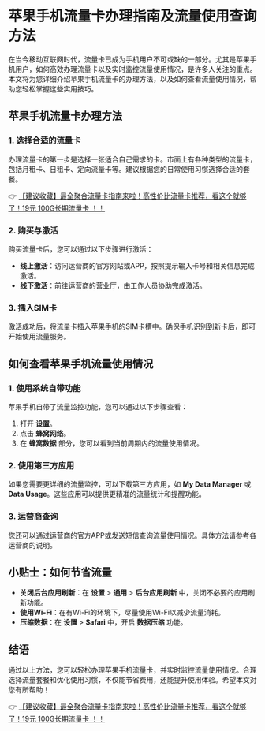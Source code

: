 # 苹果手机流量卡办理指南及流量使用查询方法

在当今移动互联网时代，流量卡已成为手机用户不可或缺的一部分。尤其是苹果手机用户，如何高效办理流量卡以及实时监控流量使用情况，是许多人关注的重点。本文将为您详细介绍苹果手机流量卡的办理方法，以及如何查看流量使用情况，帮助您轻松掌握这些实用技巧。

## 苹果手机流量卡办理方法

### 1. 选择合适的流量卡
办理流量卡的第一步是选择一张适合自己需求的卡。市面上有各种类型的流量卡，包括月租卡、日租卡、定向流量卡等。建议根据您的日常使用习惯选择合适的套餐。

👉 [【建议收藏】最全聚合流量卡指南来啦！高性价比流量卡推荐，看这个就够了！19元 100G长期流量卡 ！！](https://bit.ly/Liuliangka)

### 2. 购买与激活
购买流量卡后，您可以通过以下步骤进行激活：
- **线上激活**：访问运营商的官方网站或APP，按照提示输入卡号和相关信息完成激活。
- **线下激活**：前往运营商的营业厅，由工作人员协助完成激活。

### 3. 插入SIM卡
激活成功后，将流量卡插入苹果手机的SIM卡槽中。确保手机识别到新卡后，即可开始使用流量服务。

## 如何查看苹果手机流量使用情况

### 1. 使用系统自带功能
苹果手机自带了流量监控功能，您可以通过以下步骤查看：
1. 打开 **设置**。
2. 点击 **蜂窝网络**。
3. 在 **蜂窝数据** 部分，您可以看到当前周期内的流量使用情况。

### 2. 使用第三方应用
如果您需要更详细的流量监控，可以下载第三方应用，如 **My Data Manager** 或 **Data Usage**。这些应用可以提供更精准的流量统计和提醒功能。

### 3. 运营商查询
您还可以通过运营商的官方APP或发送短信查询流量使用情况。具体方法请参考各运营商的说明。

## 小贴士：如何节省流量
- **关闭后台应用刷新**：在 **设置** > **通用** > **后台应用刷新** 中，关闭不必要的应用刷新功能。
- **使用Wi-Fi**：在有Wi-Fi的环境下，尽量使用Wi-Fi以减少流量消耗。
- **压缩数据**：在 **设置** > **Safari** 中，开启 **数据压缩** 功能。

## 结语
通过以上方法，您可以轻松办理苹果手机流量卡，并实时监控流量使用情况。合理选择流量套餐和优化使用习惯，不仅能节省费用，还能提升使用体验。希望本文对您有所帮助！

👉 [【建议收藏】最全聚合流量卡指南来啦！高性价比流量卡推荐，看这个就够了！19元 100G长期流量卡 ！！](https://bit.ly/Liuliangka)